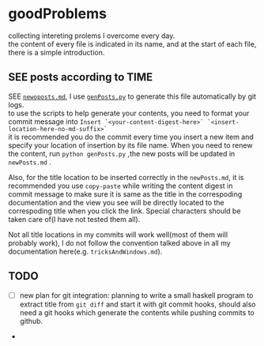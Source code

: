 # goodProblems

collecting intereting prolems I overcome every day.  
the content of every file is indicated in its name, and at the start of each file, there is a simple introduction.

## SEE posts according to TIME
SEE [`newoposts.md`](newPosts.md), I use [`genPosts.py`](genPosts.py) to generate this file automatically by git logs.  
to use the scripts to help generate your contents, you need to format your commit message into ```Insert `<your-content-digest-here>` `<insert-location-here-no-md-suffix>` ```  
it is recommended you do the commit every time you insert a new item and specify your location of insertion by its file name. When you need to renew the content, run ```python genPosts.py``` ,the new posts will be updated in ```newPosts.md``` .

Also, for the title location to be inserted correctly in the ```newPosts.md```, it is recommended you use ```copy-paste``` while writing the content digest in commit message to make sure it is same as the title in the correspoding documentation and the view you see will be directly located to the correspoding title when you click the link. Special characters should be taken care of(I have not tested them all). 

Not all title locations in my commits will work well(most of them will probably work), I do not follow the convention talked above in all my documentation here(e.g. ```tricksAndWindows.md```).


## TODO
- [ ] new plan for git integration: planning to  write a small haskell program to extract title from ```git diff``` and start it with git commit hooks, should also need a git hooks which generate the contents while pushing commits to github.
- 